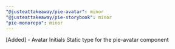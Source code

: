 ```yaml
---
"@justeattakeaway/pie-avatar": minor
"@justeattakeaway/pie-storybook": minor
"pie-monorepo": minor
---
```


[Added] - Avatar Initials Static type for the pie-avatar component

